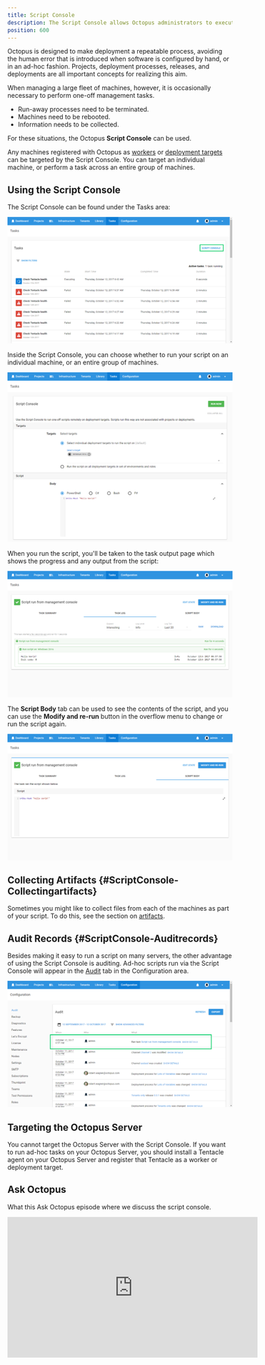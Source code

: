 ```yaml
---
title: Script Console
description: The Script Console allows Octopus administrators to execute scripts and perform adminsitrative tasks on workers and deployment targets as groups or individuals.
position: 600
---
```


Octopus is designed to make deployment a repeatable process, avoiding the human error that is introduced when software is configured by hand, or in an ad-hoc fashion. Projects, deployment processes, releases, and deployments are all important concepts for realizing this aim.

When managing a large fleet of machines, however, it is occasionally necessary to perform one-off management tasks.

- Run-away processes need to be terminated.
- Machines need to be rebooted.
- Information needs to be collected.

For these situations, the Octopus **Script Console** can be used.

Any machines registered with Octopus as [workers](/docs/infrastructure/workers/index.md) or [deployment targets](/docs/infrastructure/deployment-targets/index.md) can be targeted by the Script Console. You can target an individual machine, or perform a task across an entire group of machines.

## Using the Script Console

The Script Console can be found under the Tasks area:

![](images/3277924.png)

Inside the Script Console, you can choose whether to run your script on an individual machine, or an entire group of machines.

![](images/5865617.png)

When you run the script, you'll be taken to the task output page which shows the progress and any output from the script:

![](images/3277922.png)

The **Script Body** tab can be used to see the contents of the script, and you can use the **Modify and re-run** button in the overflow menu to change or run the script again.

![](images/3277921.png)

## Collecting Artifacts {#ScriptConsole-Collectingartifacts}

Sometimes you might like to collect files from each of the machines as part of your script. To do this, see the section on [artifacts](/docs/deployment-process/artifacts.md).

## Audit Records {#ScriptConsole-Auditrecords}

Besides making it easy to run a script on many servers, the other advantage of using the Script Console is auditing. Ad-hoc scripts run via the Script Console will appear in the [Audit](/docs/administration/managing-users-and-teams/auditing.md) tab in the Configuration area.

![](images/3277919.png)

## Targeting the Octopus Server

You cannot target the Octopus Server with the Script Console. If you want to run ad-hoc tasks on your Octopus Server, you should install a Tentacle agent on your Octopus Server and register that Tentacle as a worker or deployment target.

## Ask Octopus

What this Ask Octopus episode where we discuss the script console.

<iframe width="560" height="315" src="https://www.youtube.com/embed/tcPtD14f0_I?start=26" frameborder="0" allow="accelerometer; autoplay; encrypted-media; gyroscope; picture-in-picture" allowfullscreen></iframe>
